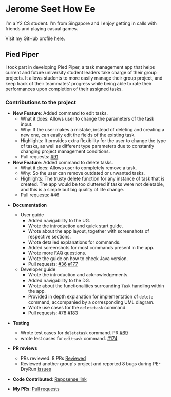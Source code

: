 # Jerome Seet How Ee

I’m a Y2 CS student. I’m from Singapore and I enjoy getting in calls with friends and playing casual games.

Visit my GitHub profile [here](https://github.com/Yaladah).

## Pied Piper

I took part in developing Pied Piper, a task management app that helps current and future university student
leaders take charge of their group projects. It allows students to more easily manage their group project, 
and keep track of their teammates' progress while being able to rate their performances upon completion of
their assigned tasks.

### Contributions to the project

* **New Feature**: Added command to edit tasks.
  * What it does: Allows user to change the parameters of the task input.
  * Why: If the user makes a mistake, instead of deleting and creating a new one, can easily 
  edit the fields of the existing task.
  * Highlights: It provides extra flexibility for the user to change the type of tasks, as well as different type parameters due to constantly changing project management conditions.
  * Pull requests: [\#91](https://github.com/AY2223S2-CS2103T-W15-3/tp/pull/91)
* **New Feature**: Added command to delete tasks.
  * What it does: Allows user to completely remove a task.
  * Why: So the user can remove outdated or unwanted tasks.
  * Highlights: The trusty delete function for any instance of task that is created. The app would be too cluttered if tasks were not deletable, and this is a simple but big quality of life change.
  * Pull requests: [\#46](https://github.com/AY2223S2-CS2103T-W15-3/tp/pull/46)

<div style="page-break-after: always;"></div>
  
* **Documentation**
  * User guide
    * Added navigability to the UG.
    * Wrote the introduction and quick start guide.
    * Wrote about the app layout, together with screenshots of respective sections.
    * Wrote detailed explanations for commands.
    * Added screenshots for most commands present in the app.
    * Wrote more FAQ questions.
    * Wrote the guide on how to check Java version.
    * Pull requests: [\#36](https://github.com/AY2223S2-CS2103T-W15-3/tp/pull/36) [\#177](https://github.com/AY2223S2-CS2103T-W15-3/tp/pull/177)
  * Developer guide
    * Wrote the introduction and acknowledgements.
    * Added navigability to the DG.
    * Wrote about the functionalities surrounding `Task` handling within the app.
    * Provided in depth explanation for implementation of `delete` command, accompanied by a corresponding UML diagram.
    * Wrote use cases for the `deletetask` command.
    * Pull requests: [\#78](https://github.com/AY2223S2-CS2103T-W15-3/tp/pull/78) [\#183](https://github.com/AY2223S2-CS2103T-W15-3/tp/pull/183)
* **Testing**
  * Wrote test cases for `deletetask` command. PR [\#69](https://github.com/AY2223S2-CS2103T-W15-3/tp/pull/69)
  * wrote test cases for `edittask` command. [\#174](https://github.com/AY2223S2-CS2103T-W15-3/tp/pull/174)
* **PR reviews**
  * PRs reviewed: 8 PRs [Reviewed](https://github.com/AY2223S2-CS2103T-W15-3/tp/pulls?q=is%3Apr+reviewed-by%3A%40me+is%3Aclosed)
  * Reviewed another group's project and reported 8 bugs during PE-DryRun [issues](https://github.com/Yaladah/ped/issues)



* **Code Contributed**: [Reposense link](https://nus-cs2103-ay2223s2.github.io/tp-dashboard/?search=&sort=groupTitle&sortWithin=title&timeframe=commit&mergegroup=&groupSelect=groupByRepos&breakdown=true&checkedFileTypes=docs~functional-code~test-code~other&since=2023-02-17&tabOpen=true&tabType=authorship&tabAuthor=Yaladah&tabRepo=AY2223S2-CS2103T-W15-3%2Ftp%5Bmaster%5D&authorshipIsMergeGroup=false&authorshipFileTypes=docs~functional-code~test-code&authorshipIsBinaryFileTypeChecked=false&authorshipIsIgnoredFilesChecked=false)

* **My PRs**: [Pull requests](https://github.com/AY2223S2-CS2103T-W15-3/tp/pulls?q=is%3Apr+author%3A%40me+is%3Aclosed)
